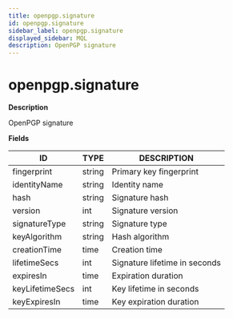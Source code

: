 ```yaml
---
title: openpgp.signature
id: openpgp.signature
sidebar_label: openpgp.signature
displayed_sidebar: MQL
description: OpenPGP signature
---
```


# openpgp.signature

**Description**

OpenPGP signature

**Fields**

| ID              | TYPE   | DESCRIPTION                   |
| --------------- | ------ | ----------------------------- |
| fingerprint     | string | Primary key fingerprint       |
| identityName    | string | Identity name                 |
| hash            | string | Signature hash                |
| version         | int    | Signature version             |
| signatureType   | string | Signature type                |
| keyAlgorithm    | string | Hash algorithm                |
| creationTime    | time   | Creation time                 |
| lifetimeSecs    | int    | Signature lifetime in seconds |
| expiresIn       | time   | Expiration duration           |
| keyLifetimeSecs | int    | Key lifetime in seconds       |
| keyExpiresIn    | time   | Key expiration duration       |
